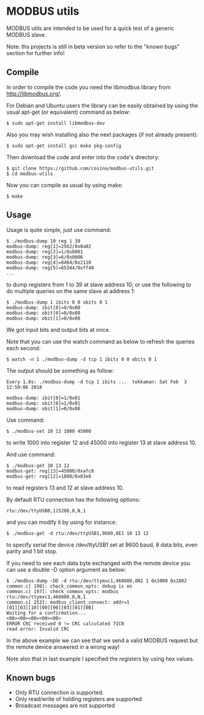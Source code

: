 MODBUS utils
============

MODBUS utils are intended to be used for a quick test of a generic
MODBUS slave.

Note: ths projects is still in beta version so refer to the "known bugs"
      section for further info!

Compile
-------

In order to compile the code you need the libmodbus library from
http://libmodbus.org/.

For Debian and Ubuntu users the library can be easily obtained by using the
usual apt-get (or equivalent) command as below:

    $ sudo apt-get install libmodbus-dev

Also you may wish installing also the next packages (if not already present):

    $ sudo apt-get install gcc make pkg-config

Then download the code and enter into the code's directory:

    $ git clone https://github.com/cosino/modbus-utils.git
    $ cd modbus-utils

Now you can compile as usual by using make:

    $ make


Usage
-----

Usage is quite simple, just use command:

    $ ./modbus-dump 10 reg 1 39
    modbus-dump: reg[1]=2562/0x0a02
    modbus-dump: reg[2]=1/0x0001
    modbus-dump: reg[3]=6/0x0006
    modbus-dump: reg[4]=8464/0x2110
    modbus-dump: reg[5]=65344/0xff40
    ...

to dump registers from 1 to 39 at slave address 10; or use the following to
do multiple queries on the same slave at address 1:

    $ ./modbus-dump 1 ibits 0 0 obits 0 1
    modbus-dump: ibit[0]=0/0x00
    modbus-dump: obit[0]=0/0x00
    modbus-dump: obit[1]=0/0x00

We got input bits and output bits at once.

Note that you can use the watch command as below to refresh the queries each
second:

    $ watch -n 1 ./modbus-dump -d tcp 1 ibits 0 0 obits 0 1

The output should be something as follow:

    Every 1.0s: ./modbus-dump -d tcp 1 ibits ...  tekkaman: Sat Feb  3 12:50:06 2018

    modbus-dump: ibit[0]=1/0x01
    modbus-dump: obit[0]=1/0x01
    modbus-dump: obit[1]=0/0x00

Use command:

    $ ./modbus-set 10 12 1000 45000

to write 1000 into register 12 and 45000 into register 13 at slave
address 10.

And use command:

    $ ./modbus-get 10 13 12
    modbus-get: reg[13]=45000/0xafc8
    modbus-get: reg[12]=1000/0x03e8

to read registers 13 and 12 at slave address 10.

By default RTU connection has the following options:

    rtu:/dev/ttyUSB0,115200,8,N,1

and you can modify it by using for instance:

    $ ./modbus-get -d rtu:/dev/ttyUSB1,9600,8E1 10 13 12

to specify serial the device /dev/ttyUSB1 set at 9600 baud, 8 data
bits, even parity and 1 bit stop.

If you need to see each data byte exchanged with the remote device you can
use a double -D option argument as below:

    $ ./modbus-dump -DD -d rtu:/dev/ttymxc1,460800,8N1 1 0x1000 0x1002
    common.c[ 190]: check_common_opts: debug is on
    common.c[ 197]: check_common_opts: modbus rtu:/dev/ttymxc1,460800,8,N,1
    common.c[ 253]: modbus_client_connect: addr=1
    [01][03][10][00][00][03][01][0B]
    Waiting for a confirmation...
    <00><00><00><00><00>
    ERROR CRC received 0 != CRC calculated 71C0
    read error: Invalid CRC

In the above example we can see that we send a valid MODBUS request but the
remote device answered in a wrong way!

Note also that in last example I specified the registers by using hex values.


Known bugs
----------

* Only RTU connection is supported.
* Only read/write of holding registers are supported
* Broadcast messages are not supported
